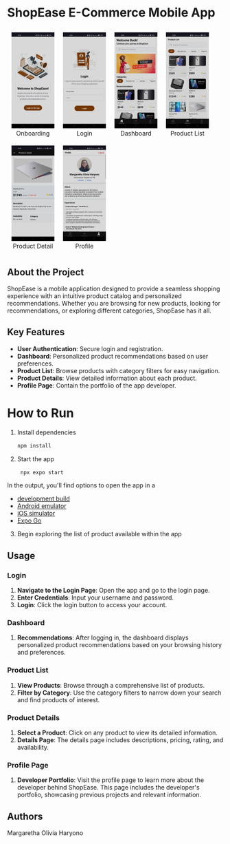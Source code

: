 # ShopEase E-Commerce Mobile App

<div style="display: flex; flex-wrap: wrap; justify-content: left; text-align: center;">

<div style="margin: 10px;">
    <img src="./assets/images/screenshots/onboarding.jpg" alt="Onboarding" width="100px">
    <div>Onboarding</div>
</div>

<div style="margin: 10px;">
    <img src="./assets/images/screenshots/login.jpg" alt="Login" width="100px">
    <div>Login</div>
</div>

<div style="margin: 10px;">
    <img src="./assets/images/screenshots/dashboard.jpg" alt="Dashboard" width="100px">
    <div>Dashboard</div>
</div>

<div style="margin: 10px;">
    <img src="./assets/images/screenshots/productList.jpg" alt="Product List" width="100px">
    <div>Product List</div>
</div>

<div style="margin: 10px;">
    <img src="./assets/images/screenshots/productDetail.jpg" alt="Product Detail" width="100px">
    <div>Product Detail</div>
</div>

<div style="margin: 10px;">
    <img src="./assets/images/screenshots/profile.jpg" alt="Profile" width="100px">
    <div>Profile</div>
</div>

</div>

## About the Project

ShopEase is a mobile application designed to provide a seamless shopping experience with an intuitive product catalog and personalized recommendations. Whether you are browsing for new products, looking for recommendations, or exploring different categories, ShopEase has it all.

## Key Features

- **User Authentication**: Secure login and registration.
- **Dashboard**: Personalized product recommendations based on user preferences.
- **Product List**: Browse products with category filters for easy navigation.
- **Product Details**: View detailed information about each product.
- **Profile Page**: Contain the portfolio of the app developer.

# How to Run

1. Install dependencies

   ```bash
   npm install
   ```

2. Start the app

   ```bash
    npx expo start
   ```

In the output, you'll find options to open the app in a

- [development build](https://docs.expo.dev/develop/development-builds/introduction/)
- [Android emulator](https://docs.expo.dev/workflow/android-studio-emulator/)
- [iOS simulator](https://docs.expo.dev/workflow/ios-simulator/)
- [Expo Go](https://expo.dev/go)

3. Begin exploring the list of product available within the app

## Usage

### Login

1. **Navigate to the Login Page**: Open the app and go to the login page.
2. **Enter Credentials**: Input your username and password.
3. **Login**: Click the login button to access your account.

### Dashboard

1. **Recommendations**: After logging in, the dashboard displays personalized product recommendations based on your browsing history and preferences.

### Product List

1. **View Products**: Browse through a comprehensive list of products.
2. **Filter by Category**: Use the category filters to narrow down your search and find products of interest.

### Product Details

1. **Select a Product**: Click on any product to view its detailed information.
2. **Details Page**: The details page includes descriptions, pricing, rating, and availability.

### Profile Page

1. **Developer Portfolio**: Visit the profile page to learn more about the developer behind ShopEase. This page includes the developer's portfolio, showcasing previous projects and relevant information.

## Authors

Margaretha Olivia Haryono
